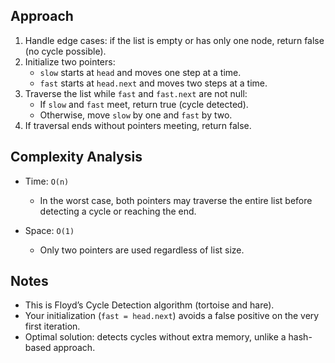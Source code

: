 ## Approach

1. Handle edge cases: if the list is empty or has only one node, return false (no cycle possible).
2. Initialize two pointers:
    - `slow` starts at `head` and moves one step at a time.
    - `fast` starts at `head.next` and moves two steps at a time.
3. Traverse the list while `fast` and `fast.next` are not null:
    - If `slow` and `fast` meet, return true (cycle detected).
    - Otherwise, move `slow` by one and `fast` by two.
4. If traversal ends without pointers meeting, return false.

## Complexity Analysis

- Time: `O(n)`
    - In the worst case, both pointers may traverse the entire list before detecting a cycle or reaching the end.

- Space: `O(1)`
    - Only two pointers are used regardless of list size.

## Notes

- This is Floyd’s Cycle Detection algorithm (tortoise and hare).
- Your initialization (`fast = head.next`) avoids a false positive on the very first iteration.
- Optimal solution: detects cycles without extra memory, unlike a hash-based approach.  
